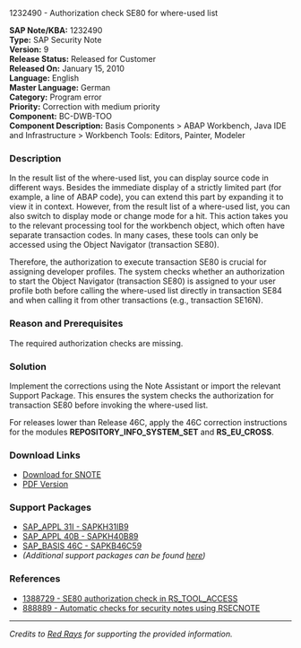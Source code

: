 1232490 - Authorization check SE80 for where-used list

**SAP Note/KBA:** 1232490  
**Type:** SAP Security Note  
**Version:** 9  
**Release Status:** Released for Customer  
**Released On:** January 15, 2010  
**Language:** English  
**Master Language:** German  
**Category:** Program error  
**Priority:** Correction with medium priority  
**Component:** BC-DWB-TOO  
**Component Description:** Basis Components > ABAP Workbench, Java IDE and Infrastructure > Workbench Tools: Editors, Painter, Modeler

### Description
In the result list of the where-used list, you can display source code in different ways. Besides the immediate display of a strictly limited part (for example, a line of ABAP code), you can extend this part by expanding it to view it in context. However, from the result list of a where-used list, you can also switch to display mode or change mode for a hit. This action takes you to the relevant processing tool for the workbench object, which often have separate transaction codes. In many cases, these tools can only be accessed using the Object Navigator (transaction SE80).

Therefore, the authorization to execute transaction SE80 is crucial for assigning developer profiles. The system checks whether an authorization to start the Object Navigator (transaction SE80) is assigned to your user profile both before calling the where-used list directly in transaction SE84 and when calling it from other transactions (e.g., transaction SE16N).

### Reason and Prerequisites
The required authorization checks are missing.

### Solution
Implement the corrections using the Note Assistant or import the relevant Support Package. This ensures the system checks the authorization for transaction SE80 before invoking the where-used list.

For releases lower than Release 46C, apply the 46C correction instructions for the modules **REPOSITORY_INFO_SYSTEM_SET** and **RS_EU_CROSS**.

### Download Links
- [Download for SNOTE](https://notesdownloads.sap.com/note/0040000007200822017)
- [PDF Version](https://userapps.support.sap.com/sap/support/sfm/notes/print/0001232490?language=en-US&token=C7FF1907A8A4F60F4553EF2BF1F4FB47)

### Support Packages
- [SAP_APPL 31I - SAPKH31IB9](https://me.sap.com/supportpackage/SAPKH31IB9)
- [SAP_APPL 40B - SAPKH40B89](https://me.sap.com/supportpackage/SAPKH40B89)
- [SAP_BASIS 46C - SAPKB46C59](https://me.sap.com/supportpackage/SAPKB46C59)
- *(Additional support packages can be found [here](https://me.sap.com/supportpackage/))*

### References
- [1388729 - SE80 authorization check in RS_TOOL_ACCESS](https://me.sap.com/notes/1388729)
- [888889 - Automatic checks for security notes using RSECNOTE](https://me.sap.com/notes/888889)

---

*Credits to [Red Rays](https://redrays.io) for supporting the provided information.*